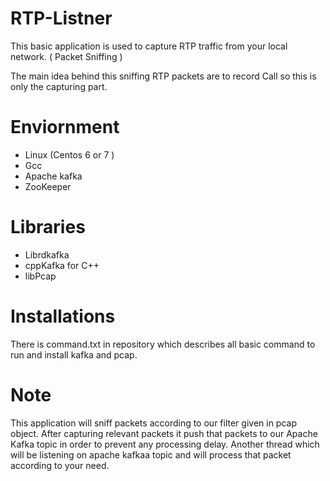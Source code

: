 # RTP-Listner

This basic application is used to capture RTP traffic from your local network.  ( Packet Sniffing )

The main idea behind this sniffing RTP packets are to record Call so this is only the capturing part. 

# Enviornment 

- Linux (Centos 6 or 7 )
- Gcc 
- Apache kafka 
- ZooKeeper

# Libraries 

- Librdkafka
- cppKafka for C++
- libPcap

# Installations

There is command.txt in repository which describes all basic command to run and install kafka and pcap.


# Note

This application will sniff packets according to our filter given in pcap object. After capturing relevant packets it push that packets to our Apache Kafka
topic in order to prevent any processing delay. 
Another thread which will be listening on apache kafkaa topic and will process that packet according to your need. 
